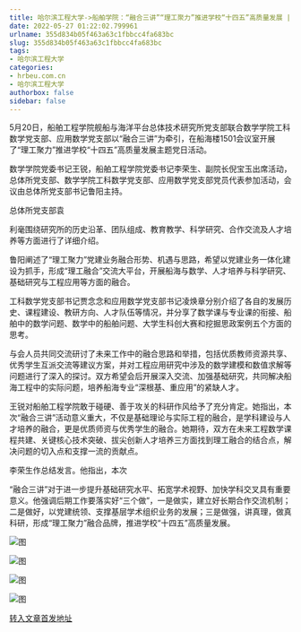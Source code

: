 ```yaml
---
title: 哈尔滨工程大学->船舶学院：“融合三讲”“理工聚力”推进学校“十四五”高质量发展 | hrbeu.com.cn
date: 2022-05-27 01:22:02.799961
urlname: 355d834b05f463a63c1fbbcc4fa683bc
slug: 355d834b05f463a63c1fbbcc4fa683bc
tags: 
- 哈尔滨工程大学
categories:
- hrbeu.com.cn
- 哈尔滨工程大学
authorbox: false
sidebar: false
---
```

5月20日，船舶工程学院舰船与海洋平台总体技术研究所党支部联合数学学院工科数学党支部、应用数学党支部以“融合三讲”为牵引，在船海楼1501会议室开展了“理工聚力”推进学校“十四五”高质量发展主题党日活动。

数学学院党委书记王锐，船舶工程学院党委书记李荣生、副院长倪宝玉出席活动，总体所党支部、数学学院工科数学党支部、应用数学党支部党员代表参加活动，会议由总体所党支部书记鲁阳主持。

总体所党支部袁
<!--more-->
利毫围绕研究所的历史沿革、团队组成、教育教学、科学研究、合作交流及人才培养等方面进行了详细介绍。

鲁阳阐述了“理工聚力”党建业务融合形势、机遇与思路，希望以党建业务一体化建设为抓手，形成“理工融合”交流大平台，开展船海与数学、人才培养与科学研究、基础研究与工程应用等方面的融合。

工科数学党支部书记贾念念和应用数学党支部书记凌焕章分别介绍了各自的发展历史、课程建设、教研方向、人才队伍等情况，并分享了数学课与专业课的衔接、船舶中的数学问题、数学中的船舶问题、大学生科创大赛和挖掘思政案例五个方面的思考。

与会人员共同交流研讨了未来工作中的融合思路和举措，包括优质教师资源共享、优秀学生互派交流等建议方案，并对工程应用研究中涉及的数学建模和数值求解等问题进行了深入的探讨。双方希望会后开展深入交流、加强基础研究，共同解决船海工程中的实际问题，培养船海专业“深根基、重应用”的紧缺人才。

王锐对船舶工程学院敢于碰硬、善于攻关的科研作风给予了充分肯定。她指出，本次“融合三讲”活动意义重大，不仅是基础理论与实际工程的融合，是学科建设与人才培养的融合，更是优质师资与优秀学生的融合。她期待，双方在未来工程数学课程共建、关键核心技术突破、拔尖创新人才培养三方面找到理工融合的结合点，解决问题的切入点和支撑一流的贡献点。

李荣生作总结发言。他指出，本次

“融合三讲”对于进一步提升基础研究水平、拓宽学术视野、加快学科交叉具有重要意义。他强调后期工作要落实好“三个做”，一是做实，建立好长期合作交流机制；二是做好，以党建统领、支撑基层学术组织业务的发展；三是做强，讲真理，做真科研，形成“理工聚力”融合品牌，推进学校“十四五”高质量发展。

![图](http://gongxue.cn/__local/5/A6/F5/1EB149A9BB6B916112262942B97_31E5DEA6_2A829.jpg)

![图](http://gongxue.cn/__local/8/A1/F7/1449E45625211C54AFBF7182C8D_9CAA68D0_16C42.jpg)

![图](http://gongxue.cn/__local/1/A3/C0/E8EBE6F4FFBB8EC899E692E7767_25CE3369_16C62.jpg)

![图](http://gongxue.cn/__local/5/4E/88/2FBEB2448662D5D0746C5D827A0_4AB49EFB_1E6EA.jpg)

[转入文章首发地址](http://gongxue.cn/info/1015/71059.htm)